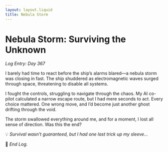 ```yaml
---
layout: layout.liquid
title: Nebula Storm
---
```


# Nebula Storm: Surviving the Unknown  

*Log Entry: Day 367*  

I barely had time to react before the ship’s alarms blared—a nebula storm was closing in fast. The ship shuddered as electromagnetic waves surged through space, threatening to disable all systems.  

I fought the controls, struggling to navigate through the chaos. My AI co-pilot calculated a narrow escape route, but I had mere seconds to act. Every choice mattered. One wrong move, and I’d become just another ghost drifting through the void.  

The storm swallowed everything around me, and for a moment, I lost all sense of direction. Was this the end?  

💡 *Survival wasn’t guaranteed, but I had one last trick up my sleeve…*  

🚀 *End Log.*  
